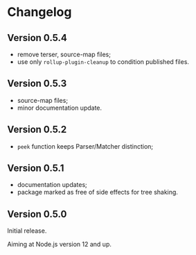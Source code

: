 # Changelog

## Version 0.5.4

- remove terser, source-map files;
- use only `rollup-plugin-cleanup` to condition published files.

## Version 0.5.3

- source-map files;
- minor documentation update.

## Version 0.5.2

- `peek` function keeps Parser/Matcher distinction;

## Version 0.5.1

- documentation updates;
- package marked as free of side effects for tree shaking.

## Version 0.5.0

Initial release.

Aiming at Node.js version 12 and up.
